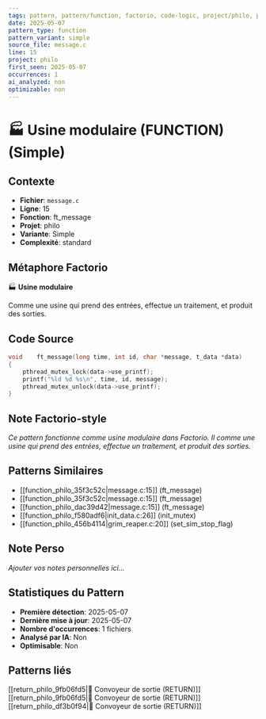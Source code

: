 ```yaml
---
tags: pattern, pattern/function, factorio, code-logic, project/philo, pattern/variant/simple
date: 2025-05-07
pattern_type: function
pattern_variant: simple
source_file: message.c
line: 15
project: philo
first_seen: 2025-05-07
occurrences: 1
ai_analyzed: non
optimizable: non
---
```


# 🏭 Usine modulaire (FUNCTION) (Simple)

## Contexte
- **Fichier**: `message.c`
- **Ligne**: 15
- **Fonction**: ft_message
- **Projet**: philo
- **Variante**: Simple
- **Complexité**: standard

## Métaphore Factorio
🏭 **Usine modulaire**

Comme une usine qui prend des entrées, effectue un traitement, et produit des sorties.

## Code Source
```c
void	ft_message(long time, int id, char *message, t_data *data)
{
	pthread_mutex_lock(data->use_printf);
	printf("%ld %d %s\n", time, id, message);
	pthread_mutex_unlock(data->use_printf);
}
```

## Note Factorio-style
*Ce pattern fonctionne comme usine modulaire dans Factorio. Il comme une usine qui prend des entrées, effectue un traitement, et produit des sorties.*

## Patterns Similaires
- [[function_philo_35f3c52c|message.c:15]] (ft_message)
- [[function_philo_35f3c52c|message.c:15]] (ft_message)
- [[function_philo_dac39d42|message.c:15]] (ft_message)
- [[function_philo_f580adf6|init_data.c:26]] (init_mutex)
- [[function_philo_456b4114|grim_reaper.c:20]] (set_sim_stop_flag)

## Note Perso
*Ajouter vos notes personnelles ici...*

## Statistiques du Pattern
- **Première détection**: 2025-05-07
- **Dernière mise à jour**: 2025-05-07
- **Nombre d'occurrences**: 1 fichiers
- **Analysé par IA**: Non
- **Optimisable**: Non

## Patterns liés
[[return_philo_9fb06fd5|🚚 Convoyeur de sortie (RETURN)]]
[[return_philo_9fb06fd5|🚚 Convoyeur de sortie (RETURN)]]
[[return_philo_df3b0f94|🚚 Convoyeur de sortie (RETURN)]]
